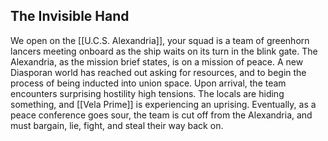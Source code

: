 
## The Invisible Hand
We open on the [[U.C.S. Alexandria]], your squad is a team of greenhorn lancers meeting onboard as the ship waits on its turn in the blink gate. The Alexandria, as the mission brief states, is on a mission of peace. A new Diasporan world has reached out asking for resources, and to begin the process of being inducted into union space. Upon arrival, the team encounters surprising hostility high tensions. The locals are hiding something, and [[Vela Prime]] is experiencing an uprising. Eventually, as a peace conference goes sour, the team is cut off from the Alexandria, and must bargain, lie, fight, and steal their way back on.
